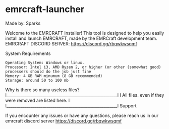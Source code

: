 # emrcraft-launcher
Made by: Sparks

Welcome to the EMRCRAFT Installer! This tool is designed to help you easily install and launch EMRCRAFT, made by the EMRCraft development team.
EMRCRAFT DISCORD SERVER: https://discord.gg/rbqwkwsqmf

System Requirements

    Operating System: Windows or linux.
    Processor: Intel i3, AMD Ryzen 2, or higher (or other (somewhat good) processers should do the job just fine
    Memory: 4 GB RAM minumum (8 GB recommended)
    Storage: around 50 to 100 mb
    
Why is there so many useless files?
I_______________________________________________________I
I All files. even if they were removed are listed here. I
I_______________________________________________________I
Support

If you encounter any issues or have any questions, please reach us in our emrcraft discord server https://discord.gg/rbqwkwsqmf
